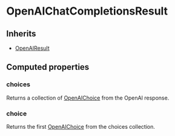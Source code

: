 # OpenAIChatCompletionsResult

## Inherits

- [OpenAIResult](OpenAIResult)

## Computed properties

### choices

Returns a collection of [OpenAIChoice](OpenAIChoice) from the OpenAI response.

### choice

Returns the first [OpenAIChoice](OpenAIChoice) from the choices collection.
